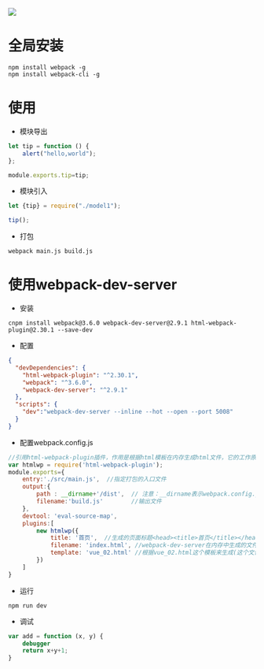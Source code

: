 ![](https://pic2.zhimg.com/v2-d4b5a3feff3c7168c718dc00d4c40e73_r.jpg)

# 全局安装

```shell
npm install webpack -g 
npm install webpack-cli -g 
```

# 使用

- 模块导出

```js
let tip = function () {
    alert("hello,world");
};

module.exports.tip=tip;
```

- 模块引入

```js
let {tip} = require("./model1");

tip();
```

- 打包

```shell
webpack main.js build.js
```

# 使用webpack-dev-server

- 安装

```shell
cnpm install webpack@3.6.0 webpack-dev-server@2.9.1 html-webpack-plugin@2.30.1 --save-dev
```

- 配置

```json
{
  "devDependencies": {
    "html-webpack-plugin": "^2.30.1",
    "webpack": "^3.6.0",
    "webpack-dev-server": "^2.9.1"
  },
  "scripts": {
    "dev":"webpack-dev-server --inline --hot --open --port 5008"
  }
}

```

- 配置webpack.config.js

```js
//引用html-webpack-plugin插件，作用是根据html模板在内存生成html文件，它的工作原理是根据模板文件在内存中生成一个index.html文件。
var htmlwp = require('html-webpack-plugin');
module.exports={
    entry:'./src/main.js',  //指定打包的入口文件
    output:{
        path : __dirname+'/dist',  // 注意：__dirname表示webpack.config.js所在目录的绝对路径
        filename:'build.js'		   //输出文件
    },
    devtool: 'eval-source-map',
    plugins:[
        new htmlwp({
            title: '首页',  //生成的页面标题<head><title>首页</title></head>
            filename: 'index.html', //webpack-dev-server在内存中生成的文件名称，自动将build注入到这个页面底部，才能实现自动刷新功能
            template: 'vue_02.html' //根据vue_02.html这个模板来生成(这个文件请程序员自己生成)
        })
    ]
}
```

- 运行

```shell
npm run dev
```

- 调试

```js
var add = function (x, y) {
    debugger
    return x+y+1;
}
```


